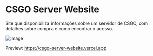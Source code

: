 # CSGO Server Website
Site que disponibiliza informações sobre um servidor de CSGO, com detalhes sobre compra e como encontrar o acesso.

![image](https://user-images.githubusercontent.com/78692995/148002854-8ed82462-8fcb-4a07-ab26-7665ebb08048.png)

Preview: https://csgo-server-website.vercel.app

